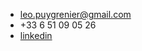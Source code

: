 - leo.puygrenier@gmail.com  
- +33 6 51 09 05 26
- [linkedin](https://www.linkedin.com/in/lpuygrenier/)